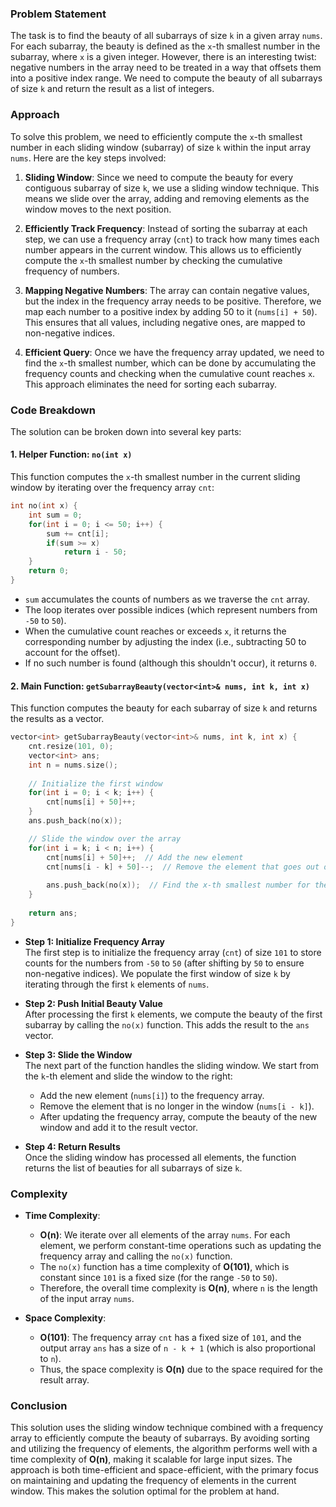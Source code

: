 ### Problem Statement

The task is to find the beauty of all subarrays of size `k` in a given array `nums`. For each subarray, the beauty is defined as the `x`-th smallest number in the subarray, where `x` is a given integer. However, there is an interesting twist: negative numbers in the array need to be treated in a way that offsets them into a positive index range. We need to compute the beauty of all subarrays of size `k` and return the result as a list of integers.

### Approach

To solve this problem, we need to efficiently compute the `x`-th smallest number in each sliding window (subarray) of size `k` within the input array `nums`. Here are the key steps involved:

1. **Sliding Window**: Since we need to compute the beauty for every contiguous subarray of size `k`, we use a sliding window technique. This means we slide over the array, adding and removing elements as the window moves to the next position.
   
2. **Efficiently Track Frequency**: Instead of sorting the subarray at each step, we can use a frequency array (`cnt`) to track how many times each number appears in the current window. This allows us to efficiently compute the `x`-th smallest number by checking the cumulative frequency of numbers.

3. **Mapping Negative Numbers**: The array can contain negative values, but the index in the frequency array needs to be positive. Therefore, we map each number to a positive index by adding 50 to it (`nums[i] + 50`). This ensures that all values, including negative ones, are mapped to non-negative indices.

4. **Efficient Query**: Once we have the frequency array updated, we need to find the `x`-th smallest number, which can be done by accumulating the frequency counts and checking when the cumulative count reaches `x`. This approach eliminates the need for sorting each subarray.

### Code Breakdown

The solution can be broken down into several key parts:

#### 1. **Helper Function: `no(int x)`**

This function computes the `x`-th smallest number in the current sliding window by iterating over the frequency array `cnt`:

```cpp
int no(int x) {
    int sum = 0;
    for(int i = 0; i <= 50; i++) {
        sum += cnt[i];
        if(sum >= x)
            return i - 50;
    }
    return 0;
}
```
- `sum` accumulates the counts of numbers as we traverse the `cnt` array.
- The loop iterates over possible indices (which represent numbers from `-50` to `50`).
- When the cumulative count reaches or exceeds `x`, it returns the corresponding number by adjusting the index (i.e., subtracting 50 to account for the offset).
- If no such number is found (although this shouldn't occur), it returns `0`.

#### 2. **Main Function: `getSubarrayBeauty(vector<int>& nums, int k, int x)`**

This function computes the beauty for each subarray of size `k` and returns the results as a vector.

```cpp
vector<int> getSubarrayBeauty(vector<int>& nums, int k, int x) {
    cnt.resize(101, 0);
    vector<int> ans;
    int n = nums.size();
    
    // Initialize the first window
    for(int i = 0; i < k; i++) {
        cnt[nums[i] + 50]++;            
    }
    ans.push_back(no(x));

    // Slide the window over the array
    for(int i = k; i < n; i++) {
        cnt[nums[i] + 50]++;  // Add the new element
        cnt[nums[i - k] + 50]--;  // Remove the element that goes out of the window
        
        ans.push_back(no(x));  // Find the x-th smallest number for the current window
    }
    
    return ans;
}
```

- **Step 1: Initialize Frequency Array**  
  The first step is to initialize the frequency array (`cnt`) of size `101` to store counts for the numbers from `-50` to `50` (after shifting by `50` to ensure non-negative indices). We populate the first window of size `k` by iterating through the first `k` elements of `nums`.

- **Step 2: Push Initial Beauty Value**  
  After processing the first `k` elements, we compute the beauty of the first subarray by calling the `no(x)` function. This adds the result to the `ans` vector.

- **Step 3: Slide the Window**  
  The next part of the function handles the sliding window. We start from the `k`-th element and slide the window to the right:
  - Add the new element (`nums[i]`) to the frequency array.
  - Remove the element that is no longer in the window (`nums[i - k]`).
  - After updating the frequency array, compute the beauty of the new window and add it to the result vector.

- **Step 4: Return Results**  
  Once the sliding window has processed all elements, the function returns the list of beauties for all subarrays of size `k`.

### Complexity

- **Time Complexity**:
  - **O(n)**: We iterate over all elements of the array `nums`. For each element, we perform constant-time operations such as updating the frequency array and calling the `no(x)` function.
  - The `no(x)` function has a time complexity of **O(101)**, which is constant since `101` is a fixed size (for the range `-50` to `50`).
  - Therefore, the overall time complexity is **O(n)**, where `n` is the length of the input array `nums`.

- **Space Complexity**:
  - **O(101)**: The frequency array `cnt` has a fixed size of `101`, and the output array `ans` has a size of `n - k + 1` (which is also proportional to `n`).
  - Thus, the space complexity is **O(n)** due to the space required for the result array.

### Conclusion

This solution uses the sliding window technique combined with a frequency array to efficiently compute the beauty of subarrays. By avoiding sorting and utilizing the frequency of elements, the algorithm performs well with a time complexity of **O(n)**, making it scalable for large input sizes. The approach is both time-efficient and space-efficient, with the primary focus on maintaining and updating the frequency of elements in the current window. This makes the solution optimal for the problem at hand.